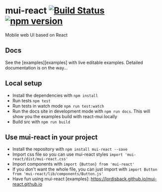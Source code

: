 # mui-react [![Build Status](https://travis-ci.org/lordisback/mui-react.svg?branch=master)](https://travis-ci.org/lordisback/mui-react) [![npm version](https://badge.fury.io/js/mui-react.svg)](https://badge.fury.io/js/mui-react)
Mobile web UI based on React

## Docs

See the [examples][examples] with live editable examples. Detailed documentation is on the way...

## Local setup

- Install the dependencies with  `npm install`
- Run tests `npm test`
- Run tests in watch mode `npm run test:watch`
- Run the docs site in development mode with `npm run docs`. This will show you the examples build with react-mui locally
- Build src with `npm run build`

## Use mui-react in your project

- Install the repository with `npm install mui-react --save`
- Import css file so you can use mui-react styles `import 'mui-react/dist/mui-react.css'`
- Import components with `import {Button} from 'mui-react'`
- If you don't want the whole file, you can just import with `import Button from 'mui-react/lib/components/Button.js'`
- Have fun using mui-react
[examples]: https://lordisback.github.io/mui-react.github.io
